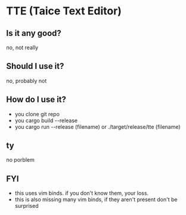 # TTE (Taice Text Editor)

## Is it any good?
no, not really

## Should I use it?
no, probably not

## How do I use it?
- you clone git repo
- you cargo build --release
- you cargo run --release (filename) or ./target/release/tte (filename) 

## ty 
no porblem

## FYI
- this uses vim binds. if you don't know them, your loss.
- this is also missing many vim binds, if they aren't present don't be surprised
